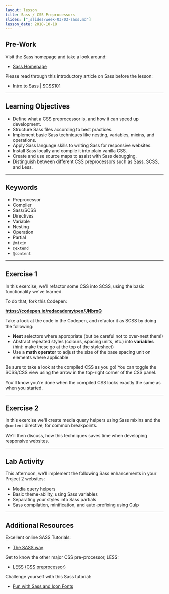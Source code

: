 ```yaml
---
layout: lesson
title: Sass / CSS Preprocessors
slides: ["_slides/week-03/03-sass.md"]
lesson_date: 2018-10-18
---
```


## Pre-Work

Visit the Sass homepage and take a look around:

- [Sass Homepage](http://sass-lang.com/guide)

Please read through this introductory article on Sass before the lesson:

- [Intro to Sass | SCSS101](https://codepen.io/sasstantrum/post/intro-to-sass)

---

## Learning Objectives

- Define what a CSS preprocessor is, and how it can speed up development.
- Structure Sass files according to best practices.
- Implement basic Sass techniques like nesting, variables, mixins, and operations.
- Apply Sass language skills to writing Sass for responsive websites.
- Install Sass locally and compile it into plain vanilla CSS.
- Create and use source maps to assist with Sass debugging.
- Distinguish between different CSS preprocessors such as Sass, SCSS, and Less.

---

## Keywords

- Preprocessor
- Compiler
- Sass/SCSS
- Directives
- Variable
- Nesting
- Operation
- Partial
- `@mixin`
- `@extend`
- `@content`

---

## Exercise 1

In this exercise, we'll refactor some CSS into SCSS, using the basic functionality we've learned.

To do that, fork this Codepen:

**https://codepen.io/redacademy/pen/JNbrxQ**

Take a look at the code in the Codepen, and refactor it as SCSS by doing the following:

- **Nest** selectors where appropriate (but be careful not to over-nest them!)
- Abstract repeated styles (colours, spacing units, etc.) into **variables** (hint: make these go at the top of the stylesheet)
- Use a **math operator** to adjust the size of the base spacing unit on elements where applicable

Be sure to take a look at the compiled CSS as you go! You can toggle the SCSS/CSS view using the arrow in the top-right corner of the CSS panel.

You'll know you're done when the compiled CSS looks exactly the same as when you started.

---

## Exercise 2

In this exercise we'll create media query helpers using Sass mixins and the `@content` directive, for common breakpoints.

We'll then discuss, how this techniques saves time when developing responsive websites.

---

## Lab Activity

This afternoon, we’ll implement the following Sass enhancements in your Project 2 websites:

- Media query helpers
- Basic theme-ability, using Sass variables
- Separating your styles into Sass partials
- Sass compilation, minification, and auto-prefixing using Gulp

---

## Additional Resources

Excellent online SASS Tutorials:

- [The SASS way](http://thesassway.com/)

Get to know the other major CSS pre-processor, LESS:

- [LESS (CSS preprocessor)](http://lesscss.org/)

Challenge yourself with this Sass tutorial:

- [Fun with Sass and Icon Fonts](http://jaydenseric.com/blog/fun-with-sass-and-font-icons)

